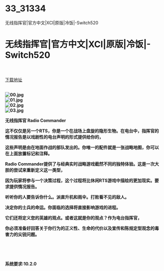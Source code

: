 # 33_31334
无线指挥官|官方中文|XCI|原版|冷饭|-Switch520
# 无线指挥官|官方中文|XCI|原版|冷饭|-Switch520
 <br/></br>
[下载地址](https://www.switch520.cc/article/31334 "下载地址")
<br/></br>

<p><strong><img title="00.jpg" src="https://www.switch520.cc/muke_img/2022_05_16_fca44fdb832fb.jpg" alt="00.jpg"></strong><br>
<strong><img title="01.jpg" src="https://www.switch520.cc/muke_img/2022_05_16_d1b35c12cacfa.jpg" alt="01.jpg"></strong><br>
<strong><img title="02.jpg" src="https://www.switch520.cc/muke_img/2022_05_16_0bd0a439e4885.jpg" alt="02.jpg"></strong><br>
<strong><img title="03.jpg" src="https://www.switch520.cc/muke_img/2022_05_16_cf9739ad8d35d.jpg" alt="03.jpg">&nbsp;</strong></p>
<p><strong>无线指挥官 Radio Commander</strong></p>
<p><strong>这不仅仅是另一个RTS，你是一个在战场上盘旋的隐形生物。在电台中，指挥官的情况报告是以戏剧性的电台声明的形式提供给你的，</strong></p>
<p><strong>这些声明是由在地面作战的部队发出的。你唯一的配件就是一张战略地图，你可以在上面放置标记和注释。</strong></p>
<p><strong>Radio Commander提供了与经典实时战略游戏截然不同的独特体验。这是一次大胆的尝试来重新定义这一类型，</strong></p>
<p><strong>因为玩家将参与一个决策过程，这个过程将比休闲RTS游戏中描绘的更加现实。要求提供情况报告。</strong></p>
<p><strong>听听你的人要告诉你什么。派直升机和雨伞。打败看不见的敌人。</strong></p>
<p><strong>决定你的士兵的命运。你面临的选择将直接影响游戏的进程。</strong></p>
<p><strong>它们还将定义您的英雄的观点。或者这就是你的观点？作为电台指挥官，</strong></p>
<p><strong>你必须准备好回答关于你行为的正义性、生命的代价以及宣传和陈规定型观念的毒害力的尖锐问题。</strong></p>
<p>&nbsp;</p>
<p>&nbsp;</p>
<p><strong>系统要求:10.2.0</strong></p>



